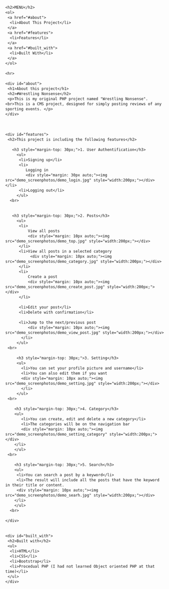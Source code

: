     <h2>MENU</h2>
    <ol>
     <a href="#about">
      <li>About This Project</li>
     </a>
     <a href="#features">
      <li>Features</li>
     </a>
     <a href="#built_with">
      <li>Built With</li>
     </a>
    </ol>
    
    <hr>
    
    <div id="about">
     <h1>About this project</h1>
     <h2>#Wrestling Nonsense</h2>
     <p>This is my original PHP project named "Wrestling Nonsense". <br>This is a CMS project, designed for simply posting reviews of any sporting events. </p>
    </div>
    
    
    
    <div id="features">
     <h2>This project is including the following features</h2>
      
       <h3 style="margin-top: 30px;">1. User Authentification</h3>
         <ul>
          <li>Signing up</li>
          <li>
             Logging in
             <div style="margin: 30px auto;"><img src="demo_screenphotos/demo_login.jpg" style="width:200px;"></div></li>
          <li>Logging out</li>
         </ul>
      <br>
      
      
       <h3 style="margin-top: 30px;">2. Posts</h3>   
         <ul>
          <li>
              View all posts
              <div style="margin: 10px auto;"><img src="demo_screenphotos/demo_top.jpg" style="width:200px;"></div>
          </li>
          <li>View all posts in a selected category
               <div style="margin: 10px auto;"><img src="demo_screenphotos/demo_category.jpg" style="width:200px;"></div>
          </li>
          <li>
              Create a post
              <div style="margin: 10px auto;"><img src="demo_screenphotos/demo_create_post.jpg" style="width:200px;"></div>
          </li>
    
          <li>Edit your post</li>
          <li>Delete with confirmation</li>    
    
          <li>Jump to the next/previous post
              <div style="margin: 10px auto;"><img src="demo_screenphotos/demo_view_post.jpg" style="width:200px;"></div>
           </li>
         </ul>
     <br>
      
         <h3 style="margin-top: 30px;">3. Setting</h3>
         <ul>
           <li>You can set your profile picture and username</li>
           <li>You can also edit them if you want
           <div style="margin: 10px auto;"><img src="demo_screenphotos/demo_setting.jpg" style="width:200px;"></div>
           </li>
         </ul>
     <br>
      
        <h3 style="margin-top: 30px;">4. Category</h3>
        <ul>
           <li>You can create, edit and delete a new category</li>
           <li>The categories will be on the navigation bar
           <div style="margin: 10px auto;"><img src="demo_screenphotos/demo_setting_category" style="width:200px;"></div>
        </li>
        </ul>
     <br>
      
        <h3 style="margin-top: 30px;">5. Search</h3>
        <ul>
         <li>You can search a post by a keyword</li>
         <li>The result will include all the posts that have the keyword in their title or content.
         <div style="margin: 10px auto;"><img src="demo_screenphotos/demo_searh.jpg" style="width:200px;"></div>
        </li>
        </ul>
      <br>
      
    </div>
    
    
    <div id="built_with"> 
     <h2>Built with</h2>
     <ul>
      <li>HTML</li>
      <li>CSS</li>
      <li>Bootstrap</li>
      <li>Procedual PHP (I had not learned Object oriented PHP at that time)</li>
     </ul>
    </div>
    
